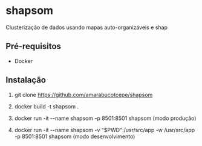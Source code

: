# shapsom
Clusterização de dados usando mapas auto-organizáveis e shap


## Pré-requisitos
* Docker

## Instalação

1. git clone https://github.com/amarabucotcepe/shapsom

2. docker build -t shapsom .

3. docker run -it --name shapsom -p 8501:8501 shapsom (modo produção)
3. docker run -it --name shapsom -v "$PWD":/usr/src/app -w /usr/src/app -p 8501:8501 shapsom (modo desenvolvimento)
